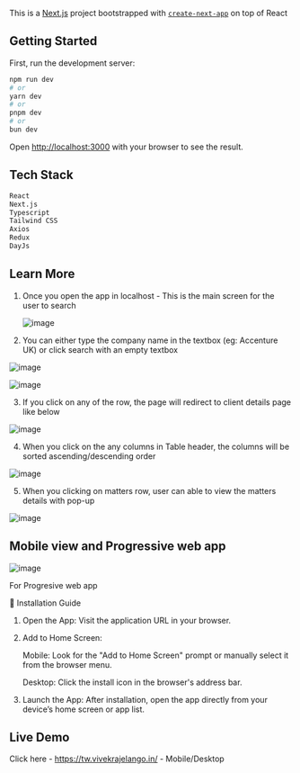 This is a [Next.js](https://nextjs.org/) project bootstrapped with [`create-next-app`](https://github.com/vercel/next.js/tree/canary/packages/create-next-app) on top of React

## Getting Started

First, run the development server:

```bash
npm run dev
# or
yarn dev
# or
pnpm dev
# or
bun dev
```

Open [http://localhost:3000](http://localhost:3000) with your browser to see the result.

## Tech Stack

```bash
React
Next.js
Typescript
Tailwind CSS
Axios
Redux
DayJs
```

## Learn More
1) Once you open the app in localhost - This is the main screen for the user to search

   ![image](https://github.com/user-attachments/assets/14fd1f37-3a2d-492b-93da-01ac6b1981fd)



2) You can either type the company name in the textbox (eg: Accenture UK) or click search with an empty textbox

  ![image](https://github.com/user-attachments/assets/0c17515e-b122-4d05-b9e4-7ddf5bf60cb5)

  ![image](https://github.com/user-attachments/assets/f72c7afa-1e64-46a9-a9d5-9d28c9809a19)


3) If you click on any of the row, the page will redirect to client details page like below

![image](https://github.com/user-attachments/assets/b19efee5-6a18-4daa-a28c-9f6446b16103)


4) When you click on the any columns in Table header, the columns will be sorted ascending/descending order
   
![image](https://github.com/user-attachments/assets/df6efbbe-1655-430a-a360-fc90602648a3)


5) When you clicking on matters row, user can able to view the matters details with pop-up

![image](https://github.com/user-attachments/assets/9592dbae-ef49-4d00-8e4c-b40e5103fb1f)

## Mobile view and Progressive web app

![image](https://github.com/user-attachments/assets/f5d117f7-3880-4425-a77c-d23f7644123f)


For Progresive web app

📱 Installation Guide

1) Open the App: Visit the application URL in your browser.

2) Add to Home Screen:

    Mobile: Look for the "Add to Home Screen" prompt or manually select it from the browser menu.

    Desktop: Click the install icon in the browser's address bar.

3) Launch the App: After installation, open the app directly from your device’s home screen or app list.

## Live Demo

Click here - https://tw.vivekrajelango.in/ - Mobile/Desktop
 


